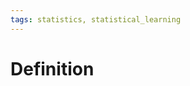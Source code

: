 ```yaml
---
tags: statistics, statistical_learning
---
```


# Definition



[^1]: [Introduction to Statistical Learning with Python](zotero://open-pdf/library/items/9JTAJ2JI?page=1)